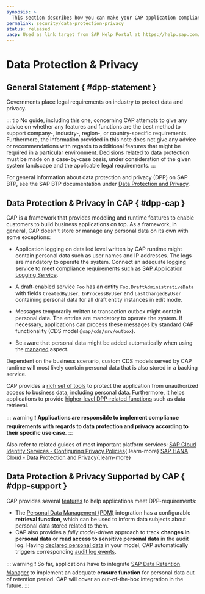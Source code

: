 ```yaml
---
synopsis: >
  This section describes how you can make your CAP application compliant with data protection and privacy requirements.
permalink: security/data-protection-privacy
status: released
uacp: Used as link target from SAP Help Portal at https://help.sap.com/products/BTP/65de2977205c403bbc107264b8eccf4b/9186ed9ab00842e1a31309ff1be38792.html
---
```


# Data Protection & Privacy

<div v-html="$frontmatter?.synopsis" />

## General Statement { #dpp-statement }

Governments place legal requirements on industry to protect data and privacy.

::: tip
No guide, including this one, concerning CAP attempts to give any advice on whether any features and functions are the best method to support company-, industry-, region-, or country-specific requirements. Furthermore, the information provided in this note does not give any advice or recommendations with regards to additional features that might be required in a particular environment. Decisions related to data protection must be made on a case-by-case basis, under consideration of the given system landscape and the applicable legal requirements.
:::

For general information about data protection and privacy (DPP) on SAP BTP, see the SAP BTP documentation under [Data Protection and Privacy](https://help.sap.com/docs/btp/sap-business-technology-platform/data-protection-and-privacy).


## Data Protection & Privacy in CAP { #dpp-cap }

CAP is a framework that provides modeling and runtime features to enable customers to build business applications on top.
As a framework, in general, CAP doesn't store or manage any personal data on its own with some exceptions:

- Application logging on detailed level written by CAP runtime might contain personal data such as user names and IP addresses. The logs are mandatory to operate the system.
Connect an adequate logging service to meet compliance requirements such as [SAP Application Logging Service](https://help.sap.com/docs/application-logging-service/sap-application-logging-service/sap-application-logging-service-for-cloud-foundry-environment).

- A draft-enabled service `Foo` has an entity `Foo.DraftAdministrativeData` with fields `CreatedByUser`, `InProcessByUser` and `LastChangedByUser` containing personal data for all draft entity instances in edit mode.

- Messages temporarily written to transaction outbox might contain personal data. The entries are mandatory to operate the system.
If necessary, applications can process these messages by standard CAP functionality (CDS model `@sap/cds/srv/outbox`).

- Be aware that personal data might be added automatically when using the [managed](../guides/providing-services#managed-data) aspect.

Dependent on the business scenario, custom CDS models served by CAP runtime will most likely contain personal data that is also stored in a backing service.

CAP provides a [rich set of tools](../security/aspects) to protect the application from unauthorized access to business data, including personal data.
Furthermore, it helps applications to provide [higher-level DPP-related functions](#dpp-support) such as data retrieval.

::: warning
❗ **Applications are responsible to implement compliance requirements with regards to data protection and privacy according to their specific use case**.
:::

Also refer to related guides of most important platform services:
[SAP Cloud Identity Services - Configuring Privacy Policies](https://help.sap.com/docs/IDENTITY_AUTHENTICATION/6d6d63354d1242d185ab4830fc04feb1/ed48466d770f4519aa23bba754851fbd.html){.learn-more}
[SAP HANA Cloud - Data Protection and Privacy](https://help.sap.com/docs/HANA_CLOUD_DATABASE/c82f8d6a84c147f8b78bf6416dae7290/ad9588189e844092910103f2f7b1c968.html){.learn-more}


## Data Protection & Privacy Supported by CAP { #dpp-support }
<!-- TODO: Duplicate attribute error with: #SEC-255 #SEC-265 #SEC-254 -->

CAP provides several [features](../guides/data-privacy/) to help applications meet DPP-requirements:

- The [Personal Data Management (PDM)](../guides/data-privacy/pdm) integration has a configurable **retrieval function**, which can be used to inform data subjects about personal data stored related to them.
- CAP also provides a *fully model-driven* approach to track **changes in personal data** or **read access to sensitive personal data** in the audit log.
Having [declared personal data](../guides/data-privacy/introduction#indicate-privacy) in your model, CAP automatically triggers corresponding [audit log events](../guides/data-privacy/audit-log).

::: warning
❗ So far, applications have to integrate [SAP Data Retention Manager](https://help.sap.com/docs/DATA_RETENTION_MANAGER) to implement an adequate **erasure function** for personal data out of retention period.
CAP will cover an out-of-the-box integration in the future.
:::
